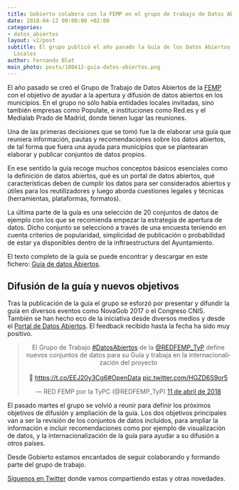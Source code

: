 ```yaml
---
title: Gobierto colabora con la FEMP en el grupo de trabajo de Datos Abiertos
date: 2018-04-12 00:00:00 +02:00
categories:
- datos_abiertos
layout: v2/post
subtitle: El grupo publicó el año pasado la Guía de los Datos Abiertos para Entidades
  Locales
author: Fernando Blat
main_photo: posts/180412-guia-datos-abiertos.png
---
```


El año pasado se creó el Grupo de Trabajo de Datos Abiertos de la [FEMP](http://www.femp.es/) con el objetivo de ayudar a la apertura y difusión de datos abiertos en los municipios. En el grupo no sólo había entidades locales invitadas, sino también empresas como Populate, e instituciones como Red.es y el Medialab Prado de Madrid, donde tienen lugar las reuniones.

Una de las primeras decisiones que se tomó fue la de elaborar una guía que reuniera información, pautas y recomendaciones sobre los datos abiertos, de tal forma que fuera una ayuda para municipios que se plantearan elaborar y publicar conjuntos de datos propios.

En ese sentido la guía recoge muchos conceptos básicos esenciales como la definición de datos abiertos, qué es un portal de datos abiertos, qué características deben de cumplir los datos para ser considerados abiertos y útiles para los reutilizadores y luego aborda cuestiones legales y técnicas (herramientas, plataformas, formatos).

La última parte de la guía es una selección de 20 conjuntos de datos de ejemplo con los que se recomienda empezar la estrategia de apertura de datos. Dicho conjunto se seleccionó a través de una encuesta teniendo en cuenta criterios de popularidad, simplicidad de publicación o probabilidad de estar ya disponibles dentro de la inftraestructura del Ayuntamiento.

El texto completo de la guía se puede encontrar y descargar en este fichero: [Guía de datos Abiertos](http://femp.femp.es/files/3580-1617-fichero/Gu%C3%ADa%20Datos%20Abiertos.pdf).

## Difusión de la guía y nuevos objetivos

Tras la publicación de la guía el grupo se esforzó por presentar y difundir la guía en diversos eventos como NovaGob 2017 o el Congreso CNIS. También se han hecho eco de la iniciativa desde diversos medios y desde el [Portal de Datos Abiertos](http://datos.gob.es/es/noticia/la-femp-elabora-una-guia-de-datos-abiertos-para-ayuntamientos-y-entidades-locales). El feedback recibido hasta la fecha ha sido muy positivo.

<div style="text-align: center">
  <blockquote class="twitter-tweet" data-lang="es"><p lang="es" dir="ltr">El Grupo de Trabajo <a href="https://twitter.com/hashtag/DatosAbiertos?src=hash&amp;ref_src=twsrc%5Etfw">#DatosAbiertos</a> de la <a href="https://twitter.com/REDFEMP_TyP?ref_src=twsrc%5Etfw">@REDFEMP_TyP</a> define nuevos conjuntos de datos para su Guía y trabaja en la internacionalización del proyecto<br><br>🔹 <a href="https://t.co/EEJ20y3Cg6">https://t.co/EEJ20y3Cg6</a><a href="https://twitter.com/hashtag/OpenData?src=hash&amp;ref_src=twsrc%5Etfw">#OpenData</a> <a href="https://t.co/HGZD6S9or5">pic.twitter.com/HGZD6S9or5</a></p>&mdash; RED FEMP por la TyPC (@REDFEMP_TyP) <a href="https://twitter.com/REDFEMP_TyP/status/984032443807051776?ref_src=twsrc%5Etfw">11 de abril de 2018</a></blockquote>
  <script async src="https://platform.twitter.com/widgets.js" charset="utf-8"></script>
</div>

El pasado martes el grupo se volvió a reunir para definir los próximos objetivos de difusión y ampliación de la guía. Los dos objetivos principales van a ser la revisión de los conjuntos de datos incluidos, para ampliar la información e incluir recomendaciones como por ejemplo de visualización de datos, y la internacionalización de la guía para ayudar a su difusión a otros países.

Desde Gobierto estamos encantados de seguir colaborando y formando parte del grupo de trabajo.

[Síguenos en Twitter](https://twitter.com/gobierto) donde vamos compartiendo estas y otras novedades.
